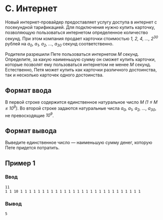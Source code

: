 # C. Интернет

Новый интернет-провайдер предоставляет услугу доступа в интернет с посекундной тарификацией. Для подключения нужно
купить карточку, позволяющую пользоваться интернетом определенное количество секунд. При этом компания продает карточки
стоимостью _1, 2, 4, …, 2<sup>30</sup>_ рублей на _a<sub>0</sub>, a<sub>1</sub>, a<sub>2</sub>, …, a<sub>30</sub>_
секунд соответственно.

Родители разрешили Пете пользоваться интернетом _M_ секунд. Определите, за какую наименьшую сумму он сможет купить
карточки, которые позволят ему пользоваться интернетом не менее _M_ секунд. Естественно, Петя может купить как карточки
различного достоинства, так и несколько карточек одного достоинства.

## Формат ввода

В первой строке содержится единственное натуральное число _M (1 ≤ M ≤ 10<sup>9</sup>)_. Во второй строке задаются
натуральные числа _a<sub>0</sub>, a<sub>1</sub>, a<sub>2</sub>, …, a<sub>30</sub>_, не превосходящие _10<sup>9</sup>_.

## Формат вывода

Выведите единственное число — наименьшую сумму денег, которую Пете придется потратить.

## Пример 1

### Ввод

    11
    1 1 10 1 1 1 1 1 1 1 1 1 1 1 1 1 1 1 1 1 1 1 1 1 1 1 1 1 1 1 1

### Вывод

    5
